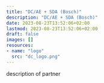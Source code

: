 ```yaml
---
title: "DC/AE + SDA (Bosch)"
description: "DC/AE + SDA (Bosch)"
date: 2023-08-23T13:52:06+02:00
lastmod: 2023-08-23T13:52:06+02:00
draft: false
images: []
resources:
- name: "logo"
  src: "dc_logo.png"
---
```

description of partner